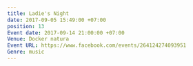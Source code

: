 ```yaml
---
title: Ladie's Night
date: 2017-09-05 15:49:00 +07:00
position: 13
Event date: 2017-09-14 21:00:00 +07:00
Venue: Docker natura
Event URL: https://www.facebook.com/events/264124274093951
Genre: music
---
```


